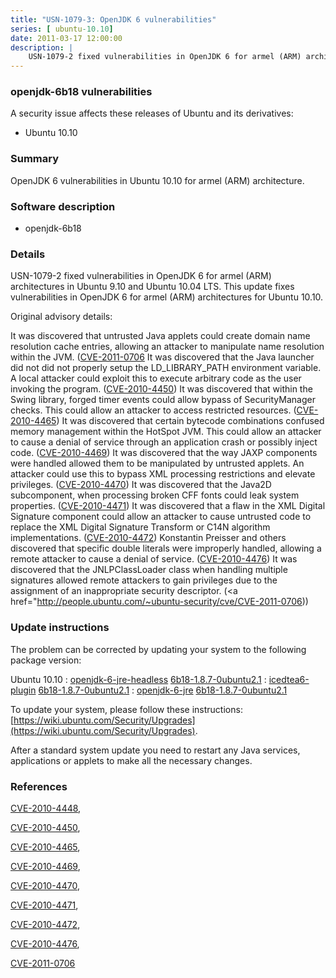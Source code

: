```yaml
---
title: "USN-1079-3: OpenJDK 6 vulnerabilities"
series: [ ubuntu-10.10]
date: 2011-03-17 12:00:00
description: |
    USN-1079-2 fixed vulnerabilities in OpenJDK 6 for armel (ARM) architectures in Ubuntu 9.10 and Ubuntu 10.04 LTS. This update fixes vulnerabilities in OpenJDK 6 for armel (ARM) architectures for Ubuntu 10.10.
--- 
```

 
### openjdk-6b18 vulnerabilities

A security issue affects these releases of Ubuntu and its derivatives:

* Ubuntu 10.10

### Summary

OpenJDK 6 vulnerabilities in Ubuntu 10.10 for armel (ARM) architecture. 

### Software description

* openjdk-6b18 

### Details

USN-1079-2 fixed vulnerabilities in OpenJDK 6 for armel (ARM) architectures in Ubuntu 9.10 and Ubuntu 10.04 LTS. This update fixes vulnerabilities in OpenJDK 6 for armel (ARM) architectures for Ubuntu 10.10.

Original advisory details:

 It was discovered that untrusted Java applets could create domain name resolution cache entries, allowing an attacker to manipulate name resolution within the JVM. ([CVE-2011-0706](http://people.ubuntu.com/~ubuntu-security/cve/CVE-2010-4448">CVE-2010-4448</a>) It was discovered that the Java launcher did not did not properly setup the LD_LIBRARY_PATH environment variable. A local attacker could exploit this to execute arbitrary code as the user invoking the program. (<a href="http://people.ubuntu.com/~ubuntu-security/cve/CVE-2010-4450">CVE-2010-4450</a>) It was discovered that within the Swing library, forged timer events could allow bypass of SecurityManager checks. This could allow an attacker to access restricted resources. (<a href="http://people.ubuntu.com/~ubuntu-security/cve/CVE-2010-4465">CVE-2010-4465</a>) It was discovered that certain bytecode combinations confused memory management within the HotSpot JVM. This could allow an attacker to cause a denial of service through an application crash or possibly inject code. (<a href="http://people.ubuntu.com/~ubuntu-security/cve/CVE-2010-4469">CVE-2010-4469</a>) It was discovered that the way JAXP components were handled allowed them to be manipulated by untrusted applets. An attacker could use this to bypass XML processing restrictions and elevate privileges. (<a href="http://people.ubuntu.com/~ubuntu-security/cve/CVE-2010-4470">CVE-2010-4470</a>) It was discovered that the Java2D subcomponent, when processing broken CFF fonts could leak system properties. (<a href="http://people.ubuntu.com/~ubuntu-security/cve/CVE-2010-4471">CVE-2010-4471</a>) It was discovered that a flaw in the XML Digital Signature component could allow an attacker to cause untrusted code to replace the XML Digital Signature Transform or C14N algorithm implementations. (<a href="http://people.ubuntu.com/~ubuntu-security/cve/CVE-2010-4472">CVE-2010-4472</a>) Konstantin Preisser and others discovered that specific double literals were improperly handled, allowing a remote attacker to cause a denial of service. (<a href="http://people.ubuntu.com/~ubuntu-security/cve/CVE-2010-4476">CVE-2010-4476</a>) It was discovered that the JNLPClassLoader class when handling multiple signatures allowed remote attackers to gain privileges due to the assignment of an inappropriate security descriptor. (<a href="http://people.ubuntu.com/~ubuntu-security/cve/CVE-2011-0706)) 

### Update instructions

The problem can be corrected by updating your system to the following package version:

Ubuntu 10.10
 : [openjdk-6-jre-headless](https://launchpad.net/ubuntu/+source/openjdk-6b18) <span> [6b18-1.8.7-0ubuntu2.1](https://launchpad.net/ubuntu/+source/openjdk-6b18/6b18-1.8.7-0ubuntu2.1) </span> 
 : [icedtea6-plugin](https://launchpad.net/ubuntu/+source/openjdk-6b18) <span> [6b18-1.8.7-0ubuntu2.1](https://launchpad.net/ubuntu/+source/openjdk-6b18/6b18-1.8.7-0ubuntu2.1) </span> 
 : [openjdk-6-jre](https://launchpad.net/ubuntu/+source/openjdk-6b18) <span> [6b18-1.8.7-0ubuntu2.1](https://launchpad.net/ubuntu/+source/openjdk-6b18/6b18-1.8.7-0ubuntu2.1) </span> 

To update your system, please follow these instructions: [https://wiki.ubuntu.com/Security/Upgrades](https://wiki.ubuntu.com/Security/Upgrades).

After a standard system update you need to restart any Java services, applications or applets to make all the necessary changes. 

### References

 [CVE-2010-4448](http://people.ubuntu.com/~ubuntu-security/cve/CVE-2010-4448), 

 [CVE-2010-4450](http://people.ubuntu.com/~ubuntu-security/cve/CVE-2010-4450), 

 [CVE-2010-4465](http://people.ubuntu.com/~ubuntu-security/cve/CVE-2010-4465), 

 [CVE-2010-4469](http://people.ubuntu.com/~ubuntu-security/cve/CVE-2010-4469), 

 [CVE-2010-4470](http://people.ubuntu.com/~ubuntu-security/cve/CVE-2010-4470), 

 [CVE-2010-4471](http://people.ubuntu.com/~ubuntu-security/cve/CVE-2010-4471), 

 [CVE-2010-4472](http://people.ubuntu.com/~ubuntu-security/cve/CVE-2010-4472), 

 [CVE-2010-4476](http://people.ubuntu.com/~ubuntu-security/cve/CVE-2010-4476), 

 [CVE-2011-0706](http://people.ubuntu.com/~ubuntu-security/cve/CVE-2011-0706)
 
